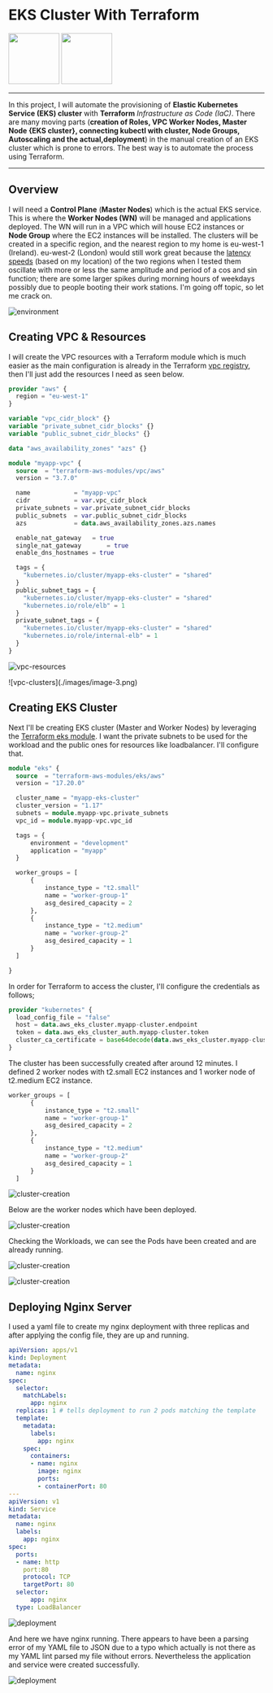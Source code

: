 # EKS Cluster With Terraform


<p float="left">
  <img src="https://github.com/appwebtech/EKS-Cluster-With-Terraform/blob/main/images/k8s-logo.png" width="100">

  <img src="https://github.com/appwebtech/EKS-Cluster-With-Terraform/blob/main/images/tf-logo.png" width="100">
</p>

----

In this project, I will automate the provisioning of **Elastic Kubernetes Service (EKS) cluster** with **Terraform** *Infrastructure as Code (IaC)*. There are many moving parts (**creation of Roles, VPC Worker Nodes, Master Node {EKS cluster}, connecting kubectl with cluster, Node Groups, Autoscaling and the actual,deployment**) in the manual creation of an EKS cluster which is prone to errors. The best way is to automate the process using Terraform.

----

## Overview

I will need a **Control Plane** (**Master Nodes**) which is the actual EKS service. This is where the **Worker Nodes (WN)** will be managed and applications deployed. The WN will run in a VPC which will house EC2 instances or **Node Group** where the EC2 instances will be installed. The clusters will be created in a specific region, and the nearest region to my home is eu-west-1 (Ireland). eu-west-2 (London) would still work great because the [latency speeds](https://www.awsspeedtest.com/) (based on my location) of the two regions when I tested them oscillate with more or less the same amplitude and period of a cos and sin function; there are some larger spikes during morning hours of weekdays possibly due to people booting their work stations. I'm going off topic, so let me crack on.

![environment](./images/image-1.png)

## Creating VPC & Resources

I will create the VPC resources with a Terraform module which is much easier as the main configuration is already in the Terraform [vpc registry](https://registry.terraform.io/modules/terraform-aws-modules/vpc/aws/latest?tab=inputs), then I'll just add the resources I need as seen below.

```terraform
provider "aws" {
  region = "eu-west-1"
}

variable "vpc_cidr_block" {}
variable "private_subnet_cidr_blocks" {}
variable "public_subnet_cidr_blocks" {}

data "aws_availability_zones" "azs" {}

module "myapp-vpc" {
  source  = "terraform-aws-modules/vpc/aws"
  version = "3.7.0"

  name            = "myapp-vpc"
  cidr            = var.vpc_cidr_block
  private_subnets = var.private_subnet_cidr_blocks
  public_subnets  = var.public_subnet_cidr_blocks
  azs             = data.aws_availability_zones.azs.names

  enable_nat_gateway   = true
  single_nat_gateway       = true
  enable_dns_hostnames = true

  tags = {
    "kubernetes.io/cluster/myapp-eks-cluster" = "shared"
  }
  public_subnet_tags = {
    "kubernetes.io/cluster/myapp-eks-cluster" = "shared"
    "kubernetes.io/role/elb" = 1
  }
  private_subnet_tags = {
    "kubernetes.io/cluster/myapp-eks-cluster" = "shared"
    "kubernetes.io/role/internal-elb" = 1
  }
}
```

![vpc-resources](./images/image-2.png)

</hr>
![vpc-clusters](./images/image-3.png)

## Creating EKS Cluster

Next I'll be creating EKS cluster (Master and Worker Nodes) by leveraging the [Terraform eks module](https://registry.terraform.io/modules/terraform-aws-modules/eks/aws/latest). I want the private subnets to be used for the workload and the public ones for resources like loadbalancer. I'll configure that.

```terraform
module "eks" {
  source  = "terraform-aws-modules/eks/aws"
  version = "17.20.0"

  cluster_name = "myapp-eks-cluster"
  cluster_version = "1.17"
  subnets = module.myapp-vpc.private_subnets
  vpc_id = module.myapp-vpc.vpc_id

  tags = {
      environment = "development"
      application = "myapp"
  }

  worker_groups = [
      {
          instance_type = "t2.small"
          name = "worker-group-1"
          asg_desired_capacity = 2
      },
      {
          instance_type = "t2.medium"
          name = "worker-group-2"
          asg_desired_capacity = 1
      }
  ]

}
```

In order for Terraform to access the cluster, I'll configure the credentials as follows;

```terraform
provider "kubernetes" {
  load_config_file = "false"
  host = data.aws_eks_cluster.myapp-cluster.endpoint
  token = data.aws_eks_cluster_auth.myapp-cluster.token
  cluster_ca_certificate = base64decode(data.aws_eks_cluster.myapp-cluster.certificate_authority.0.data)
}
```

The cluster has been successfully created after around 12 minutes. I defined 2 worker nodes with t2.small EC2 instances and 1 worker node of t2.medium EC2 instance.

```terraform
worker_groups = [
      {
          instance_type = "t2.small"
          name = "worker-group-1"
          asg_desired_capacity = 2
      },
      {
          instance_type = "t2.medium"
          name = "worker-group-2"
          asg_desired_capacity = 1
      }
  ]
```

![cluster-creation](./images/image-4.png)

</hr>

Below are the worker nodes which have been deployed.
 
![cluster-creation](./images/image-5.png)


Checking the Workloads, we can see the Pods have been created and are already running.

![cluster-creation](./images/image-6.png)

</hr>

![cluster-creation](./images/image-7.png)


## Deploying Nginx Server

I used a yaml file to create my nginx deployment with three replicas and after applying the config file, they are up and running.

```yaml
apiVersion: apps/v1
kind: Deployment
metadata:
  name: nginx
spec:
  selector:
    matchLabels:
      app: nginx
  replicas: 1 # tells deployment to run 2 pods matching the template
  template:
    metadata:
      labels:
        app: nginx
    spec:
      containers:
      - name: nginx
        image: nginx
        ports:
        - containerPort: 80
---
apiVersion: v1
kind: Service
metadata:
  name: nginx
  labels:
    app: nginx
spec:
  ports:
  - name: http
    port:80
    protocol: TCP
    targetPort: 80
  selector:
      app: nginx
  type: LoadBalancer
```

![deployment](./images/image-8.png)

And here we have nginx running. There appears to have been a parsing error of my YAML file to JSON due to a typo which actually is not there as my YAML lint parsed my file without errors. Nevertheless the application and service were created successfully.

![deployment](./images/image-9.png)
